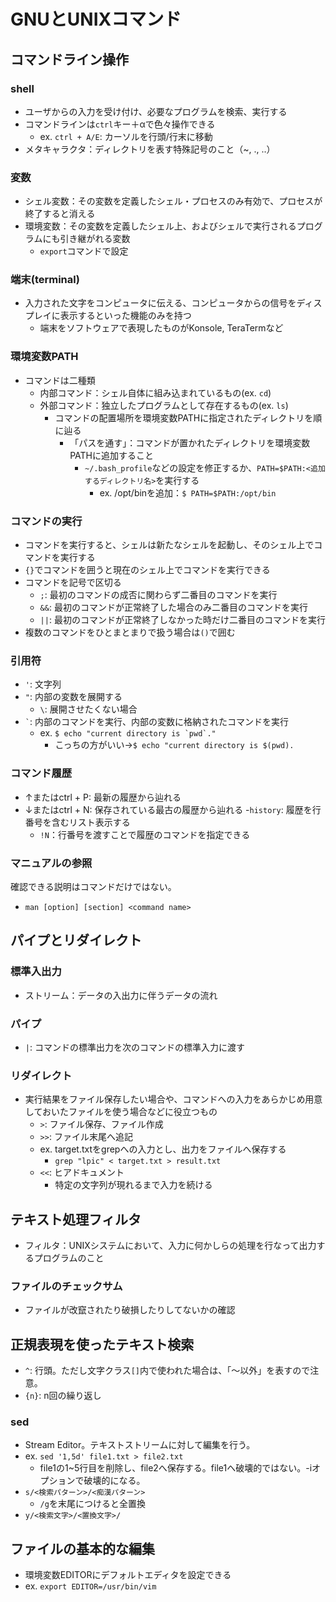 # GNUとUNIXコマンド

## コマンドライン操作
### shell
- ユーザからの入力を受け付け、必要なプログラムを検索、実行する
- コマンドラインは`ctrl`キー＋αで色々操作できる
    - ex. `ctrl + A/E`: カーソルを行頭/行末に移動
- メタキャラクタ：ディレクトリを表す特殊記号のこと（~, ., ..）

### 変数
- シェル変数：その変数を定義したシェル・プロセスのみ有効で、プロセスが終了すると消える
- 環境変数：その変数を定義したシェル上、およびシェルで実行されるプログラムにも引き継がれる変数
    - `export`コマンドで設定

### 端末(terminal)
- 入力された文字をコンピュータに伝える、コンピュータからの信号をディスプレイに表示するといった機能のみを持つ
    - 端末をソフトウェアで表現したものがKonsole, TeraTermなど

### 環境変数PATH
- コマンドは二種類
    - 内部コマンド：シェル自体に組み込まれているもの(ex. `cd`)
    - 外部コマンド：独立したプログラムとして存在するもの(ex. `ls`)
        - コマンドの配置場所を環境変数PATHに指定されたディレクトリを順に辿る
            - 「パスを通す」：コマンドが置かれたディレクトリを環境変数PATHに追加すること
                - `~/.bash_profile`などの設定を修正するか、`PATH=$PATH:<追加するディレクトリ名>`を実行する
                    - ex. /opt/binを追加：`$ PATH=$PATH:/opt/bin`

### コマンドの実行
- コマンドを実行すると、シェルは新たなシェルを起動し、そのシェル上でコマンドを実行する
- `{}`でコマンドを囲うと現在のシェル上でコマンドを実行できる
- コマンドを記号で区切る
    - `;`: 最初のコマンドの成否に関わらず二番目のコマンドを実行
    - `&&`: 最初のコマンドが正常終了した場合のみ二番目のコマンドを実行
    - `||`: 最初のコマンドが正常終了しなかった時だけ二番目のコマンドを実行
- 複数のコマンドをひとまとまりで扱う場合は`()`で囲む

### 引用符
- `'`: 文字列
- `"`: 内部の変数を展開する
    - `\`: 展開させたくない場合
- `` ` ``: 内部のコマンドを実行、内部の変数に格納されたコマンドを実行
    - ex. ``$ echo "current directory is `pwd`."``
        - こっちの方がいい→`$ echo "current directory is $(pwd).`

### コマンド履歴
- ↑またはctrl + P: 最新の履歴から辿れる
- ↓またはctrl + N: 保存されている最古の履歴から辿れる
-`history`: 履歴を行番号を含むリスト表示する
    - `!N`：行番号を渡すことで履歴のコマンドを指定できる

### マニュアルの参照
確認できる説明はコマンドだけではない。
- `man [option] [section] <command name>`



## パイプとリダイレクト

### 標準入出力
- ストリーム：データの入出力に伴うデータの流れ

### パイプ
- `|`: コマンドの標準出力を次のコマンドの標準入力に渡す

### リダイレクト
- 実行結果をファイル保存したい場合や、コマンドへの入力をあらかじめ用意しておいたファイルを使う場合などに役立つもの
    - `>`: ファイル保存、ファイル作成
    - `>>`: ファイル末尾へ追記
    - ex. target.txtをgrepへの入力とし、出力をファイルへ保存する
        - `grep "lpic" < target.txt > result.txt`
    - `<<`: ヒアドキュメント
        - 特定の文字列が現れるまで入力を続ける

## テキスト処理フィルタ
- フィルタ：UNIXシステムにおいて、入力に何かしらの処理を行なって出力するプログラムのこと

### ファイルのチェックサム
- ファイルが改竄されたり破損したりしてないかの確認

## 正規表現を使ったテキスト検索
- `^`: 行頭。ただし文字クラス`[]`内で使われた場合は、「〜以外」を表すので注意。
- `{n}`: n回の繰り返し

### sed
- Stream Editor。テキストストリームに対して編集を行う。
- ex. `sed '1,5d' file1.txt > file2.txt`
    - file1の1~5行目を削除し、file2へ保存する。file1へ破壊的ではない。-iオプションで破壊的になる。
- `s/<検索パターン>/<痴漢パターン>`
    - `/g`を末尾につけると全置換
- `y/<検索文字>/<置換文字>/`

## ファイルの基本的な編集
- 環境変数EDITORにデフォルトエディタを設定できる
- ex. `export EDITOR=/usr/bin/vim`

